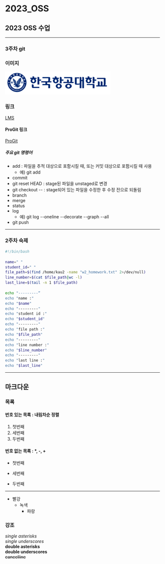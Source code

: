 # 2023_OSS
## 2023 OSS 수업

-----

### 3주차 git


### 이미지
![kau 로고](../img/image001.png "image001")


### 링크

[LMS](https://lms.kau.ac.kr/login.php)

#### ProGit 링크

[ProGit](https://git-scm.com/book/en/v2)

##### 주요 git 명령어
* add : 파일을 추적 대상으로 포함시킬 때, 또는 커밋 대상으로 포함시킬 때 사용
    * 예) git add <file name>
* commit
* git reset HEAD <file> : stage된 파일을 unstaged로 변경
* git checkout -- <file> : stage되어 있는 파일을 수정한 후 수정 전으로 되돌림
* branch
* merge
* status
* log
    * 예) git log --oneline --decorate --graph --all
* git push

-----
### 2주차 숙제
```bash
#!/bin/bash

name=" "
student_id=" "
file_path=$(find /home/kau2 -name "w2_homework.txt" 2>/dev/null)
line_number=$(cat $file_path|wc -l)
last_line=$(tail -n 1 $file_path)

echo "---------“
echo "name :"
echo "$name"
echo "---------"
echo "student id :"
echo "$student_id"
echo "---------"
echo "file path :"
echo "$file_path"
echo "---------"
echo "line number :"
echo "$line_number"
echo "---------"
echo "last line :"
echo "$last_line"
```

-----
## 마크다운
### 목록
#### 번호 있는 목록 : 내림차순 정렬
1. 첫번째
3. 세번째
2. 두번째

#### 번호 없는 목록 : *, -, +
* 첫번째
- 세번째
+ 두번째
-----
* 빨강
   * 녹색
      * 파랑

### 강조
*single asterisks*  
_single underscores_  
**double asterisks**  
__double underscores__  
~~cancelline~~
